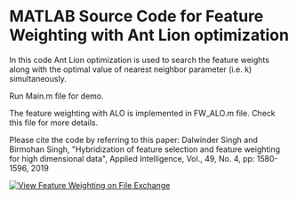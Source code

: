 # MATLAB Source Code for Feature Weighting with Ant Lion optimization

In this code Ant Lion optimization is used to search the feature weights along with the optimal value of nearest neighbor parameter (i.e. k) simultaneously.

Run Main.m file for demo.

The feature weighting with ALO is implemented in FW_ALO.m file. Check this file for more details.

Please cite the code by referring to this paper:
Dalwinder Singh and Birmohan Singh, "Hybridization of feature selection and feature weighting for high dimensional data", Applied Intelligence, Vol., 49, No. 4, pp: 1580-1596, 2019

[![View Feature Weighting on File Exchange](https://www.mathworks.com/matlabcentral/images/matlab-file-exchange.svg)](https://in.mathworks.com/matlabcentral/fileexchange/73821-feature-weighting)

